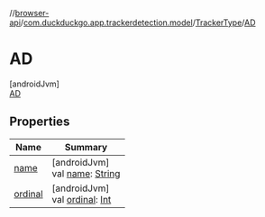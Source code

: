 //[browser-api](../../../../index.md)/[com.duckduckgo.app.trackerdetection.model](../../index.md)/[TrackerType](../index.md)/[AD](index.md)

# AD

[androidJvm]\
[AD](index.md)

## Properties

| Name | Summary |
|---|---|
| [name](../../-tracker-status/-a-l-l-o-w-e-d/index.md#-372974862%2FProperties%2F916081757) | [androidJvm]<br>val [name](../../-tracker-status/-a-l-l-o-w-e-d/index.md#-372974862%2FProperties%2F916081757): [String](https://kotlinlang.org/api/latest/jvm/stdlib/kotlin/-string/index.html) |
| [ordinal](../../-tracker-status/-a-l-l-o-w-e-d/index.md#-739389684%2FProperties%2F916081757) | [androidJvm]<br>val [ordinal](../../-tracker-status/-a-l-l-o-w-e-d/index.md#-739389684%2FProperties%2F916081757): [Int](https://kotlinlang.org/api/latest/jvm/stdlib/kotlin/-int/index.html) |
